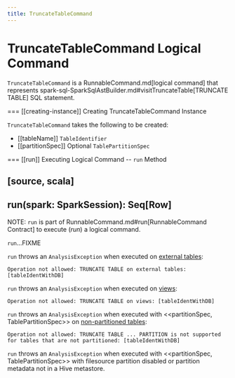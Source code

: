 ```yaml
---
title: TruncateTableCommand
---
```


# TruncateTableCommand Logical Command

`TruncateTableCommand` is a RunnableCommand.md[logical command] that represents spark-sql-SparkSqlAstBuilder.md#visitTruncateTable[TRUNCATE TABLE] SQL statement.

=== [[creating-instance]] Creating TruncateTableCommand Instance

`TruncateTableCommand` takes the following to be created:

* [[tableName]] `TableIdentifier`
* [[partitionSpec]] Optional `TablePartitionSpec`

=== [[run]] Executing Logical Command -- `run` Method

[source, scala]
----
run(spark: SparkSession): Seq[Row]
----

NOTE: `run` is part of RunnableCommand.md#run[RunnableCommand Contract] to execute (_run_) a logical command.

`run`...FIXME

`run` throws an `AnalysisException` when executed on [external tables](../CatalogTable.md#tableType):

```text
Operation not allowed: TRUNCATE TABLE on external tables: [tableIdentWithDB]
```

`run` throws an `AnalysisException` when executed on [views](../CatalogTable.md#tableType):

```text
Operation not allowed: TRUNCATE TABLE on views: [tableIdentWithDB]
```

`run` throws an `AnalysisException` when executed with <<partitionSpec, TablePartitionSpec>> on [non-partitioned tables](../CatalogTable.md#partitionColumnNames):

```text
Operation not allowed: TRUNCATE TABLE ... PARTITION is not supported for tables that are not partitioned: [tableIdentWithDB]
```

`run` throws an `AnalysisException` when executed with <<partitionSpec, TablePartitionSpec>> with filesource partition disabled or partition metadata not in a Hive metastore.
